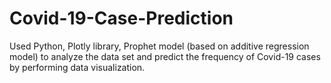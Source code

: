 # Covid-19-Case-Prediction

Used Python, Plotly library, Prophet model (based on additive regression model) to analyze the data set and
predict the frequency of Covid-19 cases by performing data visualization.
